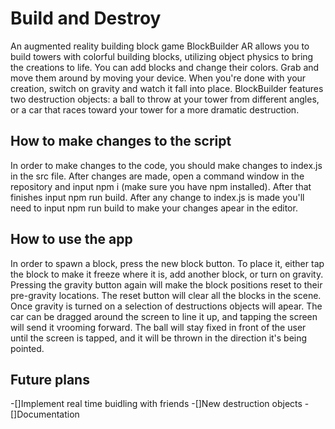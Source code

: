# Build and Destroy

An augmented reality building block game
BlockBuilder AR allows you to build towers with colorful building blocks, utilizing object physics to bring the creations to life. You can add blocks and change their colors. Grab and move them around by moving your device. When you're done with your creation, switch on gravity and watch it fall into place. BlockBuilder features two destruction objects: a ball to throw at your tower from different angles, or a car that races toward your tower for a more dramatic destruction.

## How to make changes to the script

   In order to make changes to the code, you should make changes to index.js in the src file. After changes are made, open a command window in the repository and input npm i (make sure you have npm installed).  After that finishes input npm run build. After any change to index.js is made you'll need to input npm run build to make your changes apear in the editor.

## How to use the app
   
   In order to spawn a block, press the new block button. To place it, either tap the block to make it freeze where it is, add another block, or turn on gravity. Pressing the gravity button again will make the block positions reset to their pre-gravity locations. The reset button will clear all the blocks in the scene. 
   Once gravity is turned on a selection of destructions objects will apear. The car can be dragged around the screen to line it up, and tapping the screen will send it vrooming forward. The ball will stay fixed in front of the user until the screen is tapped, and it will be thrown in the direction it's being pointed.


## Future plans
-[]Implement real time buidling with friends
-[]New destruction objects
-[]Documentation 
